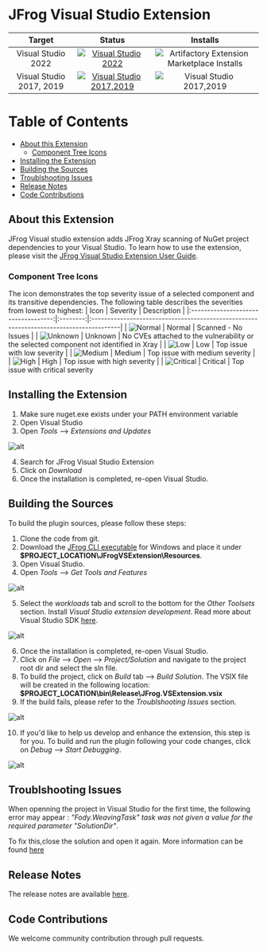 # JFrog Visual Studio Extension

|          Target          |                                                                           Status                                                                            |                                                                                  Installs                                                                                   |
|:------------------------:|:-----------------------------------------------------------------------------------------------------------------------------------------------------------:|:---------------------------------------------------------------------------------------------------------------------------------------------------------------------------:|
|    Visual Studio 2022    | [![Visual Studio 2022](https://vsmarketplacebadge.apphb.com/version/JFrog.JFrogV2.svg)](https://marketplace.visualstudio.com/items?itemName=JFrog.JFrogV2)  | ![Artifactory Extension Marketplace Installs](https://img.shields.io/visual-studio-marketplace/i/JFrog.JFrogV2?label=marketplace%20installs&color=blue&style=for-the-badge) |
| Visual Studio 2017, 2019 | [![Visual Studio 2017,2019](https://vsmarketplacebadge.apphb.com/version/JFrog.JFrog.svg)](https://marketplace.visualstudio.com/items?itemName=JFrog.JFrog) |           ![Visual Studio 2017,2019](https://img.shields.io/visual-studio-marketplace/i/JFrog.JFrog?label=marketplace%20installs&color=blue&style=for-the-badge)            |


# Table of Contents

- [About this Extension](#about-this-extension)
  - [Component Tree Icons](#component-tree-icons)
- [Installing the Extension](#installing-the-extension)
- [Building the Sources](#building-the-sources)
- [Troublshooting Issues](#troublshooting-issues)
- [Release Notes](#release-notes)
- [Code Contributions](#code-contributions)

## About this Extension
JFrog Visual studio extension adds JFrog Xray scanning of NuGet project dependencies to your Visual Studio.
To learn how to use the extension, please visit the [JFrog Visual Studio Extension User Guide](https://www.jfrog.com/confluence/display/XRAY/IDE+Integration#IDEIntegration-JFrogVisualStudioExtension).

### Component Tree Icons
The icon demonstrates the top severity issue of a selected component and its transitive dependencies. The following table describes the severities from lowest to highest:
|                 Icon                | Severity |                                       Description                                      |
|:-----------------------------------:|:--------:|:---------------------------------------------------------------------------------------|
|   ![Normal](JFrogVSExtension/Resources/normal.png)   |  Normal  | Scanned - No Issues                                                                    |
|  ![Unknown](JFrogVSExtension/Resources/unknown.png)  |  Unknown | No CVEs attached to the vulnerability or the selected component not identified in Xray |
|      ![Low](JFrogVSExtension/Resources/low.png)      |    Low   | Top issue with low severity                                                            |
|   ![Medium](JFrogVSExtension/Resources/medium.png)   |  Medium  | Top issue with medium severity                                                         |
|     ![High](JFrogVSExtension/Resources/high.png)     |   High   | Top issue with high severity                                                           |
| ![Critical](JFrogVSExtension/Resources/critical.png) | Critical | Top issue with critical severity  

## Installing the Extension
1. Make sure nuget.exe exists under your PATH environment variable
2. Open Visual Studio
3. Open *Tools* --> *Extensions and Updates*

![alt](docs/images/getTools.png)

4. Search for JFrog Visual Studio Extension
5. Click on *Download*
6. Once the installation is completed, re-open Visual Studio.

## Building the Sources

To build the plugin sources, please follow these steps:
1. Clone the code from git.
2. Download the [JFrog CLI executable](https://jfrog.com/getcli/) for Windows and place it under **$PROJECT_LOCATION\JFrogVSExtension\Resources**.
3. Open Visual Studio.
4. Open *Tools* --> *Get Tools and Features*

![alt](docs/images/getTools.png)

5. Select the *workloads* tab and scroll to the bottom for the *Other Toolsets* section. Install *Visual Studio extension development*. Read more about Visual Studio SDK [here](https://docs.microsoft.com/en-us/visualstudio/extensibility/installing-the-visual-studio-sdk?view=vs-2017).

![alt](docs/images/extension.png)

6. Once the installation is completed, re-open Visual Studio.
7. Click on *File* --> *Open* --> *Project/Solution* and navigate to the project root dir and select the sln file.
8. To build the project, click on *Build* tab --> *Build Solution*. The VSIX file will be created in the following location: **$PROJECT_LOCATION\bin\Release\JFrog.VSExtension.vsix**
9. If the build fails, please refer to the *Troublshooting Issues* section.

![alt](docs/images/build.png)

10. If you'd like to help us develop and enhance the extension, this step is for you.
   To build and run the plugin following your code changes, click on *Debug* --> *Start Debugging*.
                           
![alt](docs/images/debug.png)

## Troublshooting Issues
When openning the project in Visual Studio for the first time, the following error may appear : *"Fody.WeavingTask" task was not given a value for the required parameter "SolutionDir"*.

To fix this,close the solution and open it again. More information can be found [here](https://stackoverflow.com/questions/50225374/xamarinissues-with-fody-weavingtask-and-solutiondir)

## Release Notes
The release notes are available [here](https://github.com/jfrog/jfrog-visual-studio-extension/releases).

## Code Contributions
We welcome community contribution through pull requests.
